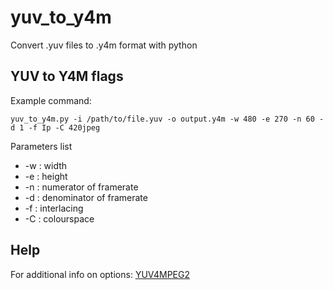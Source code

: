 # yuv_to_y4m
Convert .yuv files to .y4m format with python

## YUV to Y4M flags ##

Example command:

```
yuv_to_y4m.py -i /path/to/file.yuv -o output.y4m -w 480 -e 270 -n 60 -d 1 -f Ip -C 420jpeg
```

Parameters list
- -w : width
- -e : height
- -n : numerator of framerate
- -d : denominator of framerate
- -f : interlacing
- -C : colourspace

## Help ##

For additional info on options: [YUV4MPEG2]


[YUV4MPEG2]:https://wiki.multimedia.cx/index.php/YUV4MPEG2

